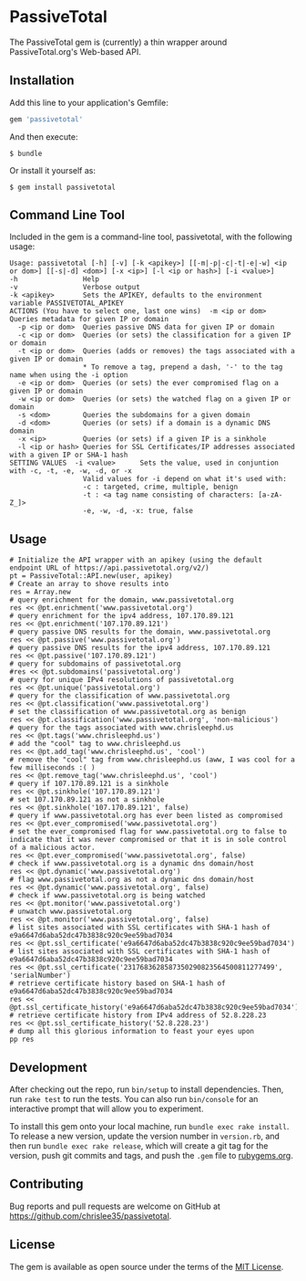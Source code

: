 # PassiveTotal

The PassiveTotal gem is (currently) a thin wrapper around PassiveTotal.org's Web-based API.

## Installation

Add this line to your application's Gemfile:

```ruby
gem 'passivetotal'
```

And then execute:

    $ bundle

Or install it yourself as:

    $ gem install passivetotal

## Command Line Tool

Included in the gem is a command-line tool, passivetotal, with the following usage:

	Usage: passivetotal [-h] [-v] [-k <apikey>] [[-m|-p|-c|-t|-e|-w] <ip or dom>] [[-s|-d] <dom>] [-x <ip>] [-l <ip or hash>] [-i <value>]
	-h                Help
	-v                Verbose output
	-k <apikey>       Sets the APIKEY, defaults to the environment variable PASSIVETOTAL_APIKEY
	ACTIONS (You have to select one, last one wins)  -m <ip or dom>  Queries metadata for given IP or domain
	  -p <ip or dom>  Queries passive DNS data for given IP or domain
	  -c <ip or dom>  Queries (or sets) the classification for a given IP or domain
	  -t <ip or dom>  Queries (adds or removes) the tags associated with a given IP or domain
	                  * To remove a tag, prepend a dash, '-' to the tag name when using the -i option
	  -e <ip or dom>  Queries (or sets) the ever compromised flag on a given IP or domain
	  -w <ip or dom>  Queries (or sets) the watched flag on a given IP or domain
	  -s <dom>        Queries the subdomains for a given domain
	  -d <dom>        Queries (or sets) if a domain is a dynamic DNS domain
	  -x <ip>         Queries (or sets) if a given IP is a sinkhole
	  -l <ip or hash> Queries for SSL Certificates/IP addresses associated with a given IP or SHA-1 hash
	SETTING VALUES  -i <value>      Sets the value, used in conjuntion with -c, -t, -e, -w, -d, or -x
	                  Valid values for -i depend on what it's used with:
	                  -c : targeted, crime, multiple, benign
	                  -t : <a tag name consisting of characters: [a-zA-Z_]>
	                  -e, -w, -d, -x: true, false

## Usage

    # Initialize the API wrapper with an apikey (using the default endpoint URL of https://api.passivetotal.org/v2/)
    pt = PassiveTotal::API.new(user, apikey)
    # Create an array to shove results into
    res = Array.new
    # query enrichment for the domain, www.passivetotal.org
    res << @pt.enrichment('www.passivetotal.org')
    # query enrichment for the ipv4 address, 107.170.89.121
    res << @pt.enrichment('107.170.89.121')
    # query passive DNS results for the domain, www.passivetotal.org
    res << @pt.passive('www.passivetotal.org')
    # query passive DNS results for the ipv4 address, 107.170.89.121
    res << @pt.passive('107.170.89.121')
    # query for subdomains of passivetotal.org
    #res << @pt.subdomains('passivetotal.org')
    # query for unique IPv4 resolutions of passivetotal.org
    res << @pt.unique('passivetotal.org')
    # query for the classification of www.passivetotal.org
    res << @pt.classification('www.passivetotal.org')
    # set the classification of www.passivetotal.org as benign
    res << @pt.classification('www.passivetotal.org', 'non-malicious')
    # query for the tags associated with www.chrisleephd.us
    res << @pt.tags('www.chrisleephd.us')
    # add the "cool" tag to www.chrisleephd.us
    res << @pt.add_tag('www.chrisleephd.us', 'cool')
    # remove the "cool" tag from www.chrisleephd.us (aww, I was cool for a few milliseconds :( )
    res << @pt.remove_tag('www.chrisleephd.us', 'cool')
    # query if 107.170.89.121 is a sinkhole
    res << @pt.sinkhole('107.170.89.121')
    # set 107.170.89.121 as not a sinkhole
    res << @pt.sinkhole('107.170.89.121', false)
    # query if www.passivetotal.org has ever been listed as compromised
    res << @pt.ever_compromised('www.passivetotal.org')
    # set the ever_compromised flag for www.passivetotal.org to false to indicate that it was never compromised or that it is in sole control of a malicious actor.
    res << @pt.ever_compromised('www.passivetotal.org', false)
    # check if www.passivetotal.org is a dynamic dns domain/host
    res << @pt.dynamic('www.passivetotal.org')
    # flag www.passivetotal.org as not a dynamic dns domain/host
    res << @pt.dynamic('www.passivetotal.org', false)
    # check if www.passivetotal.org is being watched
    res << @pt.monitor('www.passivetotal.org')
    # unwatch www.passivetotal.org
    res << @pt.monitor('www.passivetotal.org', false)
    # list sites associated with SSL certificates with SHA-1 hash of e9a6647d6aba52dc47b3838c920c9ee59bad7034
    res << @pt.ssl_certificate('e9a6647d6aba52dc47b3838c920c9ee59bad7034')
    # list sites associated with SSL certificates with SHA-1 hash of e9a6647d6aba52dc47b3838c920c9ee59bad7034
    res << @pt.ssl_certificate('2317683628587350290823564500811277499', 'serialNumber')
    # retrieve certificate history based on SHA-1 hash of e9a6647d6aba52dc47b3838c920c9ee59bad7034
    res << @pt.ssl_certificate_history('e9a6647d6aba52dc47b3838c920c9ee59bad7034')
    # retrieve certificate history from IPv4 address of 52.8.228.23
    res << @pt.ssl_certificate_history('52.8.228.23')
    # dump all this glorious information to feast your eyes upon
    pp res

## Development

After checking out the repo, run `bin/setup` to install dependencies. Then, run `rake test` to run the tests. You can also run `bin/console` for an interactive prompt that will allow you to experiment.

To install this gem onto your local machine, run `bundle exec rake install`. To release a new version, update the version number in `version.rb`, and then run `bundle exec rake release`, which will create a git tag for the version, push git commits and tags, and push the `.gem` file to [rubygems.org](https://rubygems.org).

## Contributing

Bug reports and pull requests are welcome on GitHub at https://github.com/chrislee35/passivetotal.


## License

The gem is available as open source under the terms of the [MIT License](http://opensource.org/licenses/MIT).

